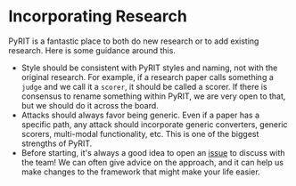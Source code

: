 # Incorporating Research

PyRIT is a fantastic place to both do new research or to add existing research. Here is some guidance around this.

- Style should be consistent with PyRIT styles and naming, not with the original research. For example, if a research paper calls something a `judge` and we call it a `scorer`, it should be called a scorer. If there is consensus to rename something within PyRIT, we are very open to that, but we should do it across the board.
- Attacks should always favor being generic. Even if a paper has a specific path, any attack should incorporate generic converters, generic scorers, multi-modal functionality, etc. This is one of the biggest strengths of PyRIT.
- Before starting, it's always a good idea to open an [issue](https://github.com/Azure/PyRIT/issues) to discuss with the team! We can often give advice on the approach, and it can help us make changes to the framework that might make your life easier.
